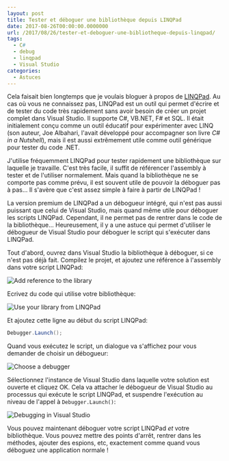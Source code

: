 ```yaml
---
layout: post
title: Tester et déboguer une bibliothèque depuis LINQPad
date: 2017-08-26T00:00:00.0000000
url: /2017/08/26/tester-et-deboguer-une-bibliotheque-depuis-linqpad/
tags:
  - C#
  - debug
  - linqpad
  - Visual Studio
categories:
  - Astuces
---
```



Cela faisait bien longtemps que je voulais bloguer à propos de [LINQPad](http://www.linqpad.net/). Au cas où vous ne connaissez pas, LINQPad est un outil qui permet d'écrire et de tester du code très rapidement sans avoir besoin de créer un projet complet dans Visual Studio. Il supporte C#, VB.NET, F# et SQL. Il était initialement conçu comme un outil éducatif pour expérimenter avec LINQ (son auteur, Joe Albahari, l'avait développé pour accompagner son livre *C# in a Nutshell*), mais il est aussi extrêmement utile comme outil générique pour tester du code .NET.

J'utilise fréquemment LINQPad pour tester rapidement une bibliothèque sur laquelle je travaille. C'est très facile, il suffit de référencer l'assembly à tester et de l'utiliser normalement. Mais quand la bibliothèque ne se comporte pas comme prévu, il est souvent utile de pouvoir la déboguer pas à pas... Il s'avère que c'est assez simple à faire à partir de LINQPad !

La version premium de LINQPad a un débogueur intégré, qui n'est pas aussi puissant que celui de Visual Studio, mais quand même utile pour déboguer les scripts LINQPad. Cependant, il ne permet pas de rentrer dans le code de la bibliothèque... Heureusement, il y a une astuce qui permet d'utiliser le débogueur de Visual Studio pour déboguer le script qui s'exécuter dans LINQPad.

Tout d'abord, ouvrez dans Visual Studio la bibliothèque à déboguer, si ce n'est pas déjà fait. Compilez le projet, et ajoutez une référence à l'assembly dans votre script LINQPad:

![Add reference to the library](Tester-et-d%C3%A9boguer-une-biblioth%C3%A8que-depuis-LINQPadlinqpad-add-reference-1.png)

Ecrivez du code qui utilise votre bibliothèque:

![Use your library from LINQPad](Tester-et-d%C3%A9boguer-une-biblioth%C3%A8que-depuis-LINQPadlinqpad-use-library-1.png)

Et ajoutez cette ligne au début du script LINQPad:

```csharp
Debugger.Launch();
```

Quand vous exécutez le script, un dialogue va s'affichez pour vous demander de choisir un débogueur:

![Choose a debugger](Tester-et-d%C3%A9boguer-une-biblioth%C3%A8que-depuis-LINQPadchoose-debugger-1.png)

Sélectionnez l'instance de Visual Studio dans laquelle votre solution est ouverte et cliquez OK. Cela va attacher le débogueur de Visual Studio au processus qui exécute le script LINQPad, et suspendre l'exécution au niveau de l'appel à `Debugger.Launch()`:

![Debugging in Visual Studio](Tester-et-d%C3%A9boguer-une-biblioth%C3%A8que-depuis-LINQPaddebugging-in-vs-1.png)

Vous pouvez maintenant déboguer votre script LINQPad *et* votre bibliothèque. Vous pouvez mettre des points d'arrêt, rentrer dans les méthodes, ajouter des espions, etc, exactement comme quand vous déboguez une application normale !

